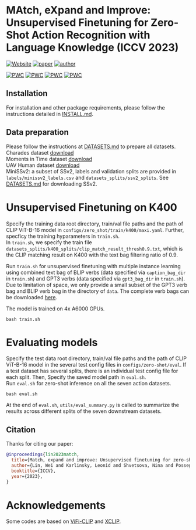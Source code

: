 # MAtch, eXpand and Improve: Unsupervised Finetuning for Zero-Shot Action Recognition with Language Knowledge (ICCV 2023)
[![Website](https://img.shields.io/badge/Project-Website-87CEEB)](https://wlin-at.github.io/maxi)
[![paper](https://img.shields.io/badge/arXiv-Paper-<COLOR>.svg)](https://arxiv.org/abs/2303.08914)
[![author](https://img.shields.io/badge/Author-Profile-f39f37?color=f39f37)](https://wlin-at.github.io/)

[![PWC](https://img.shields.io/endpoint.svg?url=https://paperswithcode.com/badge/match-expand-and-improve-unsupervised/zero-shot-action-recognition-on-kinetics)](https://paperswithcode.com/sota/zero-shot-action-recognition-on-kinetics?p=match-expand-and-improve-unsupervised)
[![PWC](https://img.shields.io/endpoint.svg?url=https://paperswithcode.com/badge/match-expand-and-improve-unsupervised/zero-shot-action-recognition-on-charades-1)](https://paperswithcode.com/sota/zero-shot-action-recognition-on-charades-1?p=match-expand-and-improve-unsupervised)
[![PWC](https://img.shields.io/endpoint.svg?url=https://paperswithcode.com/badge/match-expand-and-improve-unsupervised/zero-shot-action-recognition-on-hmdb51)](https://paperswithcode.com/sota/zero-shot-action-recognition-on-hmdb51?p=match-expand-and-improve-unsupervised)
[![PWC](https://img.shields.io/endpoint.svg?url=https://paperswithcode.com/badge/match-expand-and-improve-unsupervised/zero-shot-action-recognition-on-ucf101)](https://paperswithcode.com/sota/zero-shot-action-recognition-on-ucf101?p=match-expand-and-improve-unsupervised)


## Installation 
For installation and other package requirements, please follow the instructions detailed in [INSTALL.md](docs/INSTALL.md). 

## Data preparation
Please follow the instructions at [DATASETS.md](docs/DATASETS.md) to prepare all datasets.  
Charades dataset [download](https://prior.allenai.org/projects/charades)  
Moments in Time dataset [download](http://moments.csail.mit.edu/)  
UAV Human dataset [download](https://github.com/sutdcv/UAV-Human)  
MiniSSv2: a subset of SSv2, labels and validation splits are provided in `labels/minissv2_labels.csv` and `datasets_splits/ssv2_splits`. See [DATASETS.md](docs/DATASETS.md) for downloading SSv2.  


# Unsupervised Finetuning on K400
Specify the training data root directory, train/val file paths and the path of CLIP ViT-B-16 model in `configs/zero_shot/train/k400/maxi.yaml`. Further, specficy the training hyparameters in `train.sh`.  
In `train.sh`, we specify the train file `datasets_splits/k400_splits/clip_match_result_thresh0.9.txt`, which is the CLIP matching result on K400 with the text bag filtering ratio of 0.9.   

Run `train.sh` for unsupervised finetuning with multiple instance learning using combined text bag of BLIP verbs (data specified via `caption_bag_dir` in `train.sh`) and GPT3 verbs (data specified via `gpt3_bag_dir` in `train.sh`). Due to limitation of space, we only provide a small subset of the GPT3 verb bag and BLIP verb bag in the directory of `data`. The complete verb bags can be downloaded [here](https://files.icg.tugraz.at/d/3b7204bf164044b3aa27/).  

The model is trained on 4x A6000 GPUs.  

```
bash train.sh
```

# Evaluating models
Specify the test data root directory, train/val file paths and the path of CLIP ViT-B-16 model in the several test config files in `configs/zero-shot/eval`. If a test dataset has several splits, there is an individual test config file for each split. Then, Specify the saved model path in `eval.sh`.  
Run `eval.sh` for zero-shot inference on all the seven action datasets. 

```
bash eval.sh
```
At the end of `eval.sh`, `utils/eval_summary.py` is called to summarize the results across different splits of the seven downstream datasets.   

## Citation
Thanks for citing our paper:
```bibtex
@inproceedings{lin2023match,
  title={Match, expand and improve: Unsupervised finetuning for zero-shot action recognition with language knowledge},
  author={Lin, Wei and Karlinsky, Leonid and Shvetsova, Nina and Possegger, Horst and Kozinski, Mateusz and Panda, Rameswar and Feris, Rogerio and Kuehne, Hilde and Bischof, Horst},
  booktitle={ICCV},
  year={2023},
}
```


# Acknowledgements
Some codes are based on [ViFi-CLIP](https://github.com/muzairkhattak/ViFi-CLIP) and [XCLIP](https://github.com/microsoft/VideoX/tree/master/X-CLIP). 
